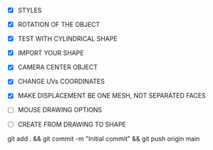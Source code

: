 - [x] STYLES
- [x] ROTATION OF THE OBJECT
- [x] TEST WITH CYLINDRICAL SHAPE
- [x] IMPORT YOUR SHAPE
- [x] CAMERA CENTER OBJECT
- [x] CHANGE UVs COORDINATES
- [x] MAKE DISPLACEMENT BE ONE MESH, NOT SEPARATED FACES
- [ ] MOUSE DRAWING OPTIONS
- [ ] CREATE FROM DRAWING TO SHAPE




git add . && git commit -m "Initial commit" && git push origin main